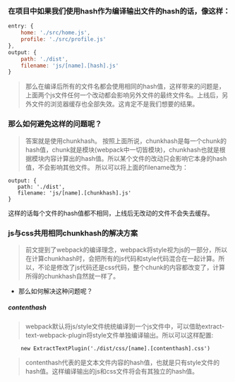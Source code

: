 ### 在项目中如果我们使用hash作为编译输出文件的hash的话，像这样：
```javascript
entry: {
    home: './src/home.js',
    profile: './src/profile.js'
},
output: {
    path: './dist',
    filename: 'js/[name].[hash].js'
}
```
> 那么在编译后所有的文件名都会使用相同的hash值，这样带来的问题是，上面两个js文件任何一个改动都会影响另外文件的最终文件名。上线后，另外文件的浏览器缓存也全部失效。这肯定不是我们想要的结果。

### 那么如何避免这样的问题呢？

> 答案就是使用chunkhash。
按照上面所说，chunkhash是每一个chunk的hash值，chunk就是模块(webpack中一切皆模块)，chunkhash也就是根据模块内容计算出的hash值。所以某个文件的改动只会影响它本身的hash值，不会影响其他文件。
所以可以将上面的filename改为：

 ```
 output: {
    path: './dist',
    filename: 'js/[name].[chunkhash].js'
}
 ```
这样的话每个文件的hash值都不相同，上线后无改动的文件不会失去缓存。


### js与css共用相同chunkhash的解决方案
> 前文提到了webpack的编译理念，webpack将style视为js的一部分，所以在计算chunkhash时，会把所有的js代码和style代码混合在一起计算。所以，不论是修改了js代码还是css代码，整个chunk的内容都改变了，计算所得的chunkhash自然就一样了。

- 那么如何解决这种问题呢？

##### contenthash
> webpack默认将js/style文件统统编译到一个js文件中，可以借助extract-text-webpack-plugin将style文件单独编译输出。所以可以这样配置:


```
    new ExtractTextPlugin('./dist/css/[name].[contenthash].css')
```
> contenthash代表的是文本文件内容的hash值，也就是只有style文件的hash值。这样编译输出的js和css文件将会有其独立的hash值。




